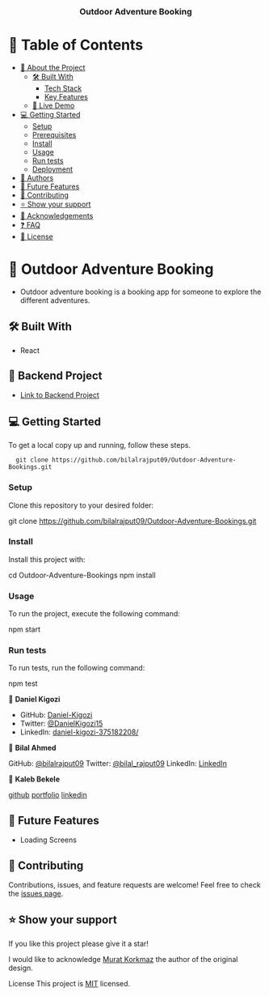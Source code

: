 <a name="readme-top"></a>

<div align="center">

  
  <br/>

  <h3><b>Outdoor Adventure Booking</b></h3>

</div>


# 📗 Table of Contents

- [📖 About the Project](#about-project)
  - [🛠 Built With](#built-with)
    - [Tech Stack](#tech-stack)
    - [Key Features](#key-features)
  - [🚀 Live Demo](#live-demo)
- [💻 Getting Started](#getting-started)
  - [Setup](#setup)
  - [Prerequisites](#prerequisites)
  - [Install](#install)
  - [Usage](#usage)
  - [Run tests](#run-tests)
  - [Deployment](#triangular_flag_on_post-deployment)
- [👥 Authors](#authors)
- [🔭 Future Features](#future-features)
- [🤝 Contributing](#contributing)
- [⭐️ Show your support](#support)
- [🙏 Acknowledgements](#acknowledgements)
- [❓ FAQ](#faq)
- [📝 License](#license)

<!-- PROJECT DESCRIPTION -->
# 📖 Outdoor Adventure Booking <a name="about-project"></a>
- Outdoor adventure booking is a booking app for someone to explore the different adventures.

## 🛠 Built With <a name="built-with"></a>
 - React

## 🚀 Backend Project <a name="live-demo"></a>

- [Link to Backend Project](https://github.com/bilalrajput09/Outdoor_Adventure_Bookings_Backend)

<!-- GETTING STARTED -->
## 💻 Getting Started <a name="getting-started"></a>
To get a local copy up and running, follow these steps.
```
  git clone https://github.com/bilalrajput09/Outdoor-Adventure-Bookings.git
```
### Setup
Clone this repository to your desired folder:

git clone https://github.com/bilalrajput09/Outdoor-Adventure-Bookings.git

### Install
Install this project with:

  cd Outdoor-Adventure-Bookings
  npm install
### Usage
To run the project, execute the following command:

npm start

### Run tests
To run tests, run the following command:

npm test

<!-- AUTHORS -->
👤 **Daniel Kigozi**

- GitHub: [Daniel-Kigozi](https://github.com/Daniel-Kigozi)
- Twitter: [@DanielKigozi15](https://twitter.com/@DanielKigozi15)
- LinkedIn: [daniel-kigozi-375182208/](https://www.linkedin.com/in/daniel-kigozi-375182208/)

👤 **Bilal Ahmed**

GitHub: [@bilalrajput09](https://github.com/bilalrajput09)
Twitter: [@bilal_rajput09](https://twitter.com/bilal_rajput09)
LinkedIn: [LinkedIn](https://www.linkedin.com/in/bilal-ahmed-18b12019a/)

👤 **Kaleb Bekele**

[github](https://github.com/kalbek)
[portfolio](https://kalbek.github.io/Portfolio/)
[linkedin](https://www.linkedin.com/in/kaleb-nuramo/)


<!-- FUTURE FEATURES -->
## 🔭 Future Features <a name="future-features"></a>
- Loading Screens

<!-- CONTRIBUTING -->
## 🤝 Contributing <a name="contributing"></a>
Contributions, issues, and feature requests are welcome!
Feel free to check the [issues page](https://github.com/bilalrajput09/Outdoor-Adventure-Bookings/issues).

<!-- SUPPORT -->
## ⭐️ Show your support <a name="support"></a>
If you like this project please give it a star!

<!-- ACKNOWLEDGEMENTS -->

I would like to acknowledge [Murat Korkmaz](https://www.behance.net/gallery/26425031/Vespa-Responsive-Redesign) the author of the original design.

<!-- LICENSE -->
License <a name="license"></a>
This project is [MIT](https://github.com/Daniel-Kigozi/Mobile-First/blob/my-html/LICENSE.md) licensed.
